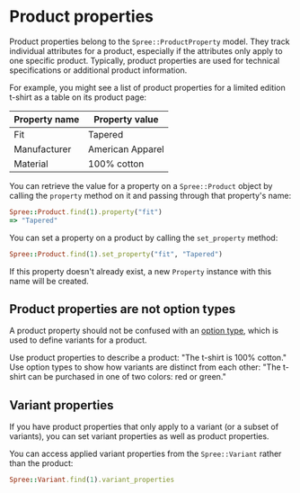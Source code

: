 # Product properties

Product properties belong to the `Spree::ProductProperty` model. They track
individual attributes for a product, especially if the attributes only apply to
one specific product. Typically, product properties are used for technical
specifications or additional product information.

For example, you might see a list of product properties for a limited edition
t-shirt as a table on its product page:

| Property name | Property value   |
|---------------|------------------|
| Fit           | Tapered          |
| Manufacturer  | American Apparel |
| Material      | 100% cotton      |

You can retrieve the value for a property on a `Spree::Product` object by
calling the `property` method on it and passing through that property's name:

```ruby
Spree::Product.find(1).property("fit")
=> "Tapered"
```

You can set a property on a product by calling the `set_property` method:

```ruby
Spree::Product.find(1).set_property("fit", "Tapered")
```

If this property doesn't already exist, a new `Property` instance with this name
will be created.

## Product properties are not option types

A product property should not be confused with an [option type][option-types],
which is used to define variants for a product.

Use product properties to describe a product: "The t-shirt is 100% cotton." Use
option types to show how variants are distinct from each other: "The t-shirt can
be purchased in one of two colors: red or green."

[option-types]: variants.html#option-types

## Variant properties

If you have product properties that only apply to a variant (or a subset of
variants), you can set variant properties as well as product properties.

You can access applied variant properties from the `Spree::Variant` rather than
the product:

```ruby
Spree::Variant.find(1).variant_properties
```
